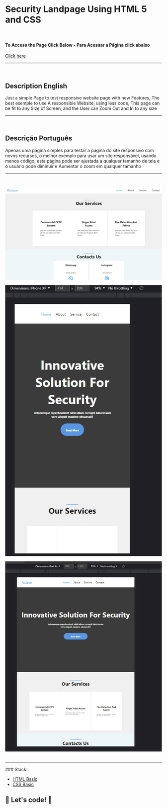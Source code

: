 <h1>Security Landpage Using HTML 5 and CSS</h1> <br/>
</h4>
<div class="link">
<h4>To Access the Page Click Below - Para Acessar a Página click abaixo</h4>
<a  href="https://lewisc99.github.io/security-work-static-landing-page/Index.html">Click here</a>
</div>
<hr>
<br/>
<h2>Description English</h2>
<p> Just a simple Page to test responsive website page with new Features, The best exemple to use A responsible Website,
using less code, This page can be fit to any Size of Screen, and the User can Zoom Out and In to any size </p>
<hr>
<br/>
<h2>Descrição Português</h2>
<p>Apenas uma página simples para testar a página do site responsivo com novos recursos,
 o melhor exemplo para usar um site responsável, usando menos código, 
esta página pode ser ajustada a qualquer tamanho de tela e o usuário pode diminuir e Aumentar o zoom em qualquer tamanho</p>
<hr>
<br/>
<p></p><img src="imgs/page.JPG">
<p></p><img src="imgs/iphone.JPG">
<p></p><img src="imgs/ipad.JPG">
<br/>
<br/>
<hr/>
### Stack:

* [HTML Basic](https://www.w3schools.com/html/)
* [CSS Basic](https://developer.mozilla.org/pt-BR/docs/Web/CSS)

## 🚀 Let's code! 🚀
